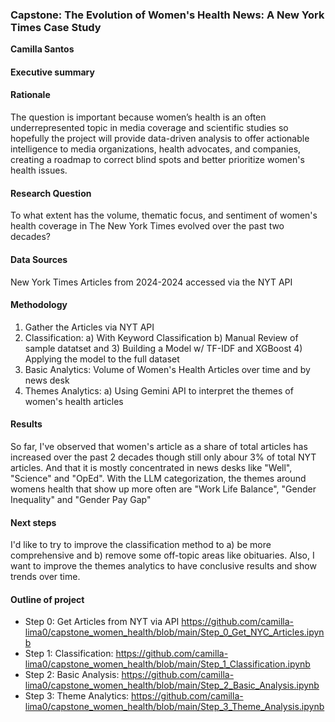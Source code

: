 ### Capstone: The Evolution of Women's Health News: A New York Times Case Study

**Camilla Santos**

#### Executive summary

#### Rationale
The question is important because women’s health is an often underrepresented topic in media coverage and scientific studies so hopefully the project will provide data-driven analysis to offer actionable intelligence to media organizations, health advocates, and companies, creating a roadmap to correct blind spots and better prioritize women's health issues.

#### Research Question
To what extent has the volume, thematic focus, and sentiment of women's health coverage in The New York Times evolved over the past two decades?

#### Data Sources
New York Times Articles from 2024-2024 accessed via the NYT API

#### Methodology
1) Gather the Articles via NYT API
2) Classification: a) With Keyword Classification b) Manual Review of sample datatset and 3) Building a Model w/ TF-IDF and XGBoost 4) Applying the model to the full dataset 
3) Basic Analytics: Volume of Women's Health Articles over time and by news desk
4) Themes Analytics: a) Using Gemini API to interpret the themes of women's health articles

#### Results
So far, I've observed that women's article as a share of total articles has increased over the past 2 decades though still only abour 3% of total NYT articles. And that it is mostly concentrated in news desks like "Well", "Science" and "OpEd". With the LLM categorization, the themes around womens health that show up more often are "Work Life Balance", "Gender Inequality" and "Gender Pay Gap"

#### Next steps
I'd like to try to improve the classification method to a) be more comprehensive and b) remove some off-topic areas like obituaries. 
Also, I want to improve the themes analytics to have conclusive results and show trends over time.

#### Outline of project

- Step 0: Get Articles from NYT via API https://github.com/camilla-lima0/capstone_women_health/blob/main/Step_0_Get_NYC_Articles.ipynb
- Step 1: Classification: https://github.com/camilla-lima0/capstone_women_health/blob/main/Step_1_Classification.ipynb
- Step 2: Basic Analysis: https://github.com/camilla-lima0/capstone_women_health/blob/main/Step_2_Basic_Analysis.ipynb
- Step 3: Theme Analytics: https://github.com/camilla-lima0/capstone_women_health/blob/main/Step_3_Theme_Analysis.ipynb

